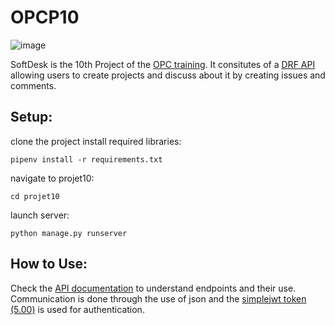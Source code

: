# OPCP10


![image](https://user-images.githubusercontent.com/84906663/150554334-871922c6-85e9-4006-936a-39a9e3572986.png)

SoftDesk is the 10th Project of the [OPC training](https://openclassrooms.com/fr/paths/518-developpeur-dapplication-python). It consitutes of a [DRF API](https://www.django-rest-framework.org/) allowing users to create projects and discuss about it by creating issues and comments.


## Setup:

clone the project
install required libraries:
```
pipenv install -r requirements.txt
```

navigate to projet10:
```
cd projet10
```

launch server:
```
python manage.py runserver
```




## How to Use:

Check the [API documentation](https://documenter.getpostman.com/view/18880001/UVRBnm9E) to understand endpoints and their use.
Communication is done through the use of json and the [simplejwt token (5.00)](https://django-rest-framework-simplejwt.readthedocs.io/en/latest/#) is used for authentication.
